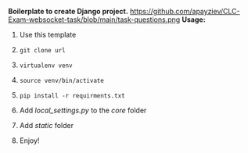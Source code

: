**Boilerplate to create Django project.**
<https://github.com/apayziev/CLC-Exam-websocket-task/blob/main/task-questions.png>
**Usage:**

1. Use this template


2. `git clone url`


3. `virtualenv venv`


4. `source venv/bin/activate`


5. `pip install -r requirments.txt`


6. Add _local_settings.py_ to the _core_ folder


7. Add _static_ folder


8. Enjoy!
